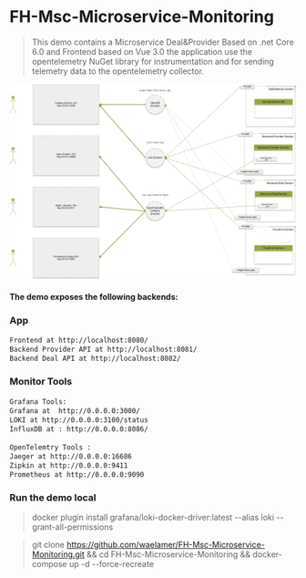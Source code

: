 # FH-Msc-Microservice-Monitoring

> This demo contains a Microservice Deal&Provider Based on .net Core 6.0 and Frontend based on Vue 3.0 the application  use the opentelemetry NuGet library for  instrumentation and for sending telemetry data to the opentelemetry collector.

<img src="Docs/Architect.jpg" alt="DealstoreWeb Monitoring tools" title="DealstoreWeb Monitoring tools">

#### The demo exposes the following backends:

### App   


    Frontend at http://localhost:8080/
    Backend Provider API at http://localhost:8081/
    Backend Deal API at http://localhost:8082/


  

### Monitor Tools
    Grafana Tools:
    Grafana at  http://0.0.0.0:3000/
    LOKI at http://0.0.0.0:3100/status
    InfluxDB at : http://0.0.0.0:8086/

    OpenTelemtry Tools :
    Jaeger at http://0.0.0.0:16686
    Zipkin at http://0.0.0.0:9411
    Prometheus at http://0.0.0.0:9090

### Run the demo local

> docker plugin install grafana/loki-docker-driver:latest --alias loki --grant-all-permissions


> git clone https://github.com/waelamer/FH-Msc-Microservice-Monitoring.git && cd FH-Msc-Microservice-Monitoring && docker-compose up -d --force-recreate 




